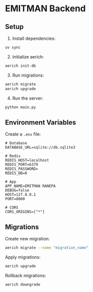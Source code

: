 # EMITMAN Backend

## Setup

1. Install dependencies:
```bash
uv sync
```

2. Initialize aerich:
```bash
aerich init-db
```

3. Run migrations:
```bash
aerich migrate
aerich upgrade
```

4. Run the server:
```bash
python main.py
```

## Environment Variables

Create a `.env` file:
```env
# Database
DATABASE_URL=sqlite://db.sqlite3

# Redis
REDIS_HOST=localhost
REDIS_PORT=6379
REDIS_PASSWORD=
REDIS_DB=0

# App
APP_NAME=EMITMAN RANEPA
DEBUG=false
HOST=127.0.0.1
PORT=8000

# CORS
CORS_ORIGINS=["*"]
```

## Migrations

Create new migration:
```bash
aerich migrate --name "migration_name"
```

Apply migrations:
```bash
aerich upgrade
```

Rollback migrations:
```bash
aerich downgrade
```
